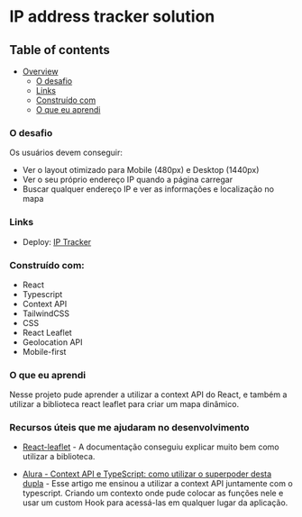 # IP address tracker solution

## Table of contents

- [Overview](#overview)
  - [O desafio](#the-challenge)
  - [Links](#links)
  - [Construído com](#built-with)
  - [O que eu aprendi](#what-i-learned)

### O desafio

Os usuários devem conseguir:

- Ver o layout otimizado para Mobile (480px) e Desktop (1440px)
- Ver o seu próprio endereço IP quando a página carregar
- Buscar qualquer endereço IP e ver as informações e localização no mapa


### Links

- Deploy: [IP Tracker](https://ip-tracker-kaique.vercel.app/)


### Construído com:

- React
- Typescript
- Context API
- TailwindCSS
- CSS 
- React Leaflet
- Geolocation API
- Mobile-first

### O que eu aprendi

Nesse projeto pude aprender a utilizar a context API do React, e também a utilizar a biblioteca react leaflet para criar um mapa dinâmico.

### Recursos úteis que me ajudaram no desenvolvimento

- [React-leaflet](https://react-leaflet.js.org/) - A documentação conseguiu explicar muito bem como utilizar a biblioteca.

- [Alura - Context API e TypeScript: como utilizar o superpoder desta dupla](https://www.example.com) - Esse artigo me ensinou a utilizar a context API juntamente com o typescript. Criando um contexto onde pude colocar as funções nele e usar um custom Hook para acessá-las em qualquer lugar da aplicação.

